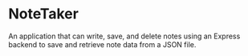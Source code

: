 # NoteTaker
An application that can write, save, and delete notes using an Express backend to save and retrieve note data from a JSON file.
